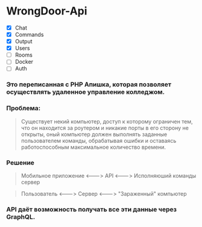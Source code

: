 # WrongDoor-Api
 - [x] Chat
 - [x] Commands
 - [x] Output
 - [x] Users
 - [ ] Rooms
 - [ ] Docker
 - [ ] Auth

### Это переписанная с PHP Апишка, которая позволяет осуществлять удаленное управление колледжом.

### Проблема: 
> Существует некий компьютер, доступ к которому ограничен тем, что он находится за роутером и никакие порты в его сторону не открыты, оный компьютер должен выполнять заданные пользователем команды, обрабатывая ошибки и оставаясь работоспособным максимальное количество времени.

### Решение 
> Мобильное приложение <---> API <--->  Исполняюший команды сервер

> Пользователь <---> Сервер <--->  "Зараженный" компьютер
### API даёт возможность получать все эти данные через GraphQL.

